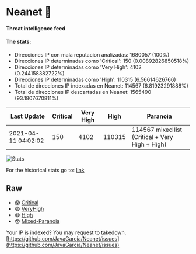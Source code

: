 # Neanet :hocho:
#### Threat intelligence feed
#### The stats:

- Direcciones IP con mala reputacion analizadas: 1680057 (100%)
- Direcciones IP determinadas como 'Critical':  150 (0.00892826850518%)
- Direcciones IP determinadas como 'Very High':  4102 (0.244158382722%)
- Direcciones IP determinadas como 'High':  110315 (6.56614626766)
- Total de direcciones IP indexadas en Neanet:  114567 (6.81923291888%)
- Total de direcciones IP descartadas en Neanet:  1565490 (93.1807670811%)

| Last Update | Critical | Very High | High | Paranoia |
| --- | --- | --- | --- | --- |
| 2021-04-11 04:02:02 | 150 | 4102 | 110315 | 114567 mixed list (Critical + Very High + High)|

![Stats](https://docs.google.com/spreadsheets/d/e/2PACX-1vSnaNMIXVabIpDJjufMlzH7poXnshF3mgd8Is1g9ytUEzVsP5my4Trn8f-xkoLLQ38xpL3HtmUexLo6/pubchart?oid=501124687&format=image)

For the historical stats go to: [link](/stats.csv)
## Raw
- :scream: [Critical](https://raw.githubusercontent.com/JavaGarcia/Neanet/master/blacklists/neanet_critical.txt)
- :fearful: [VeryHigh](https://raw.githubusercontent.com/JavaGarcia/Neanet/master/blacklists/neanet_veryHigh.txtt)
- :frowning: [High](https://raw.githubusercontent.com/JavaGarcia/Neanet/master/blacklists/neanet_high.txt)
- :dizzy_face: [Mixed-Paranoia](https://raw.githubusercontent.com/JavaGarcia/Neanet/master/blacklists/neanet_all.txt)


Your IP is indexed? You may request to takedown. [https://github.com/JavaGarcia/Neanet/issues](https://github.com/JavaGarcia/Neanet/issues)


































































































































































































































































































































































































































































































































































































































































































































































































































































































































































































































































































































































































































































































































































































































































































































































































































































































































































































































































































































































































































































































































































































































































































































































































































































































































































































































































































































































































































































































































































































































































































































































































































































































































































































































































































































































































































































































































































































































































































































































































































































































































































































































































































































































































































































































































































































































































































































































































































































































































































































































































































































































































































































































































































































































































































































































































































































































































